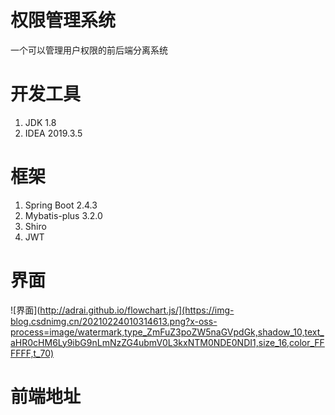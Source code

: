 # 权限管理系统
一个可以管理用户权限的前后端分离系统
# 开发工具
1. JDK 1.8
2. IDEA 2019.3.5
# 框架
1. Spring Boot 2.4.3
2. Mybatis-plus 3.2.0
3. Shiro
4. JWT
# 界面
![界面](http://adrai.github.io/flowchart.js/](https://img-blog.csdnimg.cn/20210224010314613.png?x-oss-process=image/watermark,type_ZmFuZ3poZW5naGVpdGk,shadow_10,text_aHR0cHM6Ly9ibG9nLmNzZG4ubmV0L3kxNTM0NDE0NDI1,size_16,color_FFFFFF,t_70)
# 前端地址
